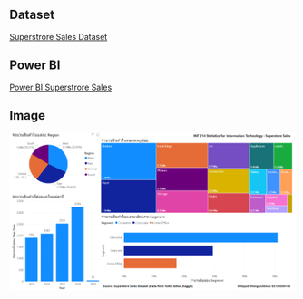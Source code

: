 ## Dataset 
<a href="https://github.com/KetchupBruh/INT214-STATISTICS-FOR-IT/blob/main/images%20and%20dataset/Superstore%20Sales%20Dataset.csv"> Superstrore Sales Dataset </a> </br>

## Power BI
<a href="https://app.powerbi.com/view?r=eyJrIjoiMjlhM2VlZTktODk1Zi00NjJiLTg0NTgtZGIzYWNhNTU2ZjI4IiwidCI6IjZmNDQzMmRjLTIwZDItNDQxZC1iMWRiLWFjMzM4MGJhNjMzZCIsImMiOjEwfQ%3D%3D"> Power BI Superstrore Sales </a> </br>

## Image
![Power-BI-assignment-image](https://github.com/KetchupBruh/INT214-STATISTICS-FOR-IT/blob/main/images%20and%20dataset/Power-BI-assignment-image.png)
